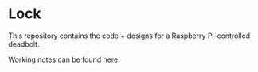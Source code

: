 # Lock

This repository contains the code + designs for a Raspberry Pi-controlled deadbolt.

Working notes can be found [here](https://dejawu.nanote.co/n/rpi-lock)
